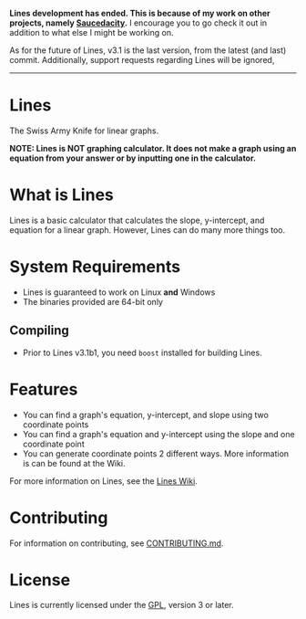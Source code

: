 **Lines development has ended. This is because of my work on other projects, namely [Saucedacity](https://github.com/saucedacity/saucedacity).** I encourage you to go check it out in addition to what else I might be working on.

As for the future of Lines, v3.1 is the last version, from the latest (and last) commit. Additionally, support requests regarding Lines will be ignored, 

----

# Lines

The Swiss Army Knife for linear graphs.

**NOTE: Lines is NOT  graphing calculator. It does not make a graph using an equation from your answer or by inputting one in the calculator.** 

# What is Lines
Lines is a basic calculator that calculates the slope, y-intercept, and equation for a linear graph. However, Lines can do many more things too. 

# System Requirements
* Lines is guaranteed to work on Linux **and** Windows
* The binaries provided are 64-bit only 
## Compiling
* Prior to Lines v3.1b1, you need `boost` installed for building Lines.

# Features
* You can find a graph's equation, y-intercept, and slope using two coordinate points 
* You can find a graph's equation and y-intercept using the slope and one coordinate point
* You can generate coordinate points 2 different ways. More information is can be found at the Wiki.

For more information on Lines, see the [Lines Wiki](https://github.com/generic-pers0n/lines/wiki). 

# Contributing
For information on contributing, see [CONTRIBUTING.md](CONTRIBUTING.md). 

# License
Lines is currently licensed under the [GPL](https://www.gnu.org/licenses/gpl-3.0.html), version 3 or later.
